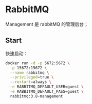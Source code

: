 # RabbitMQ


Management 是 rabbitMQ 的管理后台；

## Start

快速启动：

```bash
docker run -d -p 5672:5672 \
  -p 15672:15672 \
  --name rabbitmq \
  --privileged=true \
  --restart=always \
  -e RABBITMQ_DEFAULT_USER=guest \
  -e RABBITMQ_DEFAULT_PASS=guest \
  rabbitmq:3.8-management
```